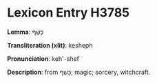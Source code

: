 # Lexicon Entry H3785

**Lemma**: כֶּשֶׁף

**Transliteration (xlit)**: kesheph

**Pronunciation**: keh'-shef

**Description**:
from כָּשַׁף; magic; sorcery, witchcraft.
